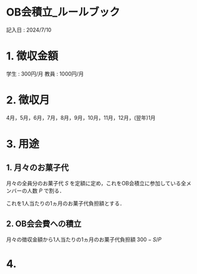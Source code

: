 # OB会積立_ルールブック
記入日 : 2024/7/10

# 1. 徴収金額
学生 : 300円/月
教員 : 1000円/月

# 2. 徴収月
4月，5月，6月，7月，8月，9月，10月，11月，12月，(翌年)1月

# 3. 用途
## 1. 月々のお菓子代
月々の全員分のお菓子代 $` S `$ を定額に定め，これをOB会積立に参加している全メンバーの人数 $` P `$ で割る．

これを1人当たりの1ヵ月のお菓子代負担額とする．

## 2. OB会会費への積立
月々の徴収金額から1人当たりの1ヵ月のお菓子代負担額 $` 300 - S / P `$


# 4. 
